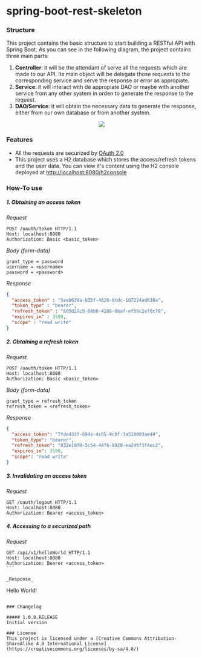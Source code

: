 # spring-boot-rest-skeleton

### Structure

This project contains the basic structure to start building a RESTful API with Spring Boot. As you can see in the following diagram, the project contains three main parts:

1. **Controller**: it will be the attendant of serve all the requests which are made to our API. Its main object will be delegate those requests to the corresponding service and serve the response or error as appropiate.
2. **Service**: it will interact with de appropiate DAO or maybe with another service from any other system in orden to generate the response to the request.
3. **DAO/Service**: it will obtain the necessary data to generate the response, either from our own database or from another system.

<p align="center">
<img src="https://cloud.githubusercontent.com/assets/6959226/15093182/ed29ef6e-147f-11e6-993f-4882fb9533a4.png">
</p>

### Features
* All the requests are securized by [OAuth 2.0](http://oauth.net/2/)
* This project uses a H2 database which stores the access/refresh tokens and the user data. You can view it's content using the H2 console deployed at [http://localhost:8080/h2console](http://localhost:8080/h2console)

### How-To use

##### 1. Obtaining an access token
_Request_
````
POST /oauth/token HTTP/1.1
Host: localhost:8080
Authorization: Basic <basic_token>
````

_Body (form-data)_
```
grant_type = password
username = <username>
password = <password>
````

_Response_
```json
{
  "access_token" : "5eeb638a-b35f-4620-8cdc-107224ad630a",
  "token_type" : "bearer",
  "refresh_token" : "695d29c9-08b8-4288-8baf-ef56c2ef0c78",
  "expires_in" : 3599,
  "scope" : "read write"
}
```
##### 2. Obtaining a refresh token
_Request_
````
POST /oauth/token HTTP/1.1
Host: localhost:8080
Authorization: Basic <basic_token>
````

_Body (form-data)_
```
grant_type = refresh_token
refresh_token = <refresh_token>
````

_Response_
```json
{
  "access_token": "7fde433f-694e-4c05-9c0f-3a510003ae49",
  "token_type": "bearer",
  "refresh_token": "832e10f0-5c54-44f6-8928-ea246f3f4ec2",
  "expires_in": 3599,
  "scope": "read write"
}
```

##### 3. Invalidating an access token

_Request_
```
GET /oauth/logout HTTP/1.1
Host: localhost:8080
Authorization: Bearer <access_token>
```

##### 4. Accessing to a securized path
_Request_
````
GET /api/v1/helloWorld HTTP/1.1
Host: localhost:8080
Authorization: Bearer <access_token>
```

_Response_
````
Hello World!
```

### Changelog

##### 1.0.0.RELEASE
Initial version

### License
This project is licensed under a [Creative Commons Attribution-ShareAlike 4.0 International License](https://creativecommons.org/licenses/by-sa/4.0/)
